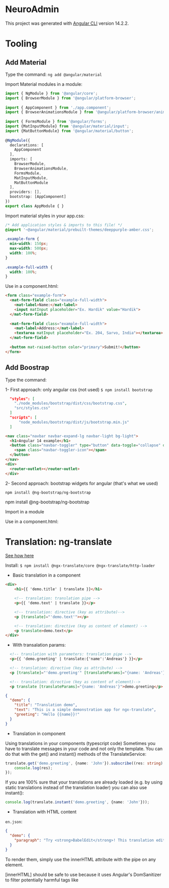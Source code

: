 # NeuroAdmin

This project was generated with [Angular CLI](https://github.com/angular/angular-cli) version 14.2.2.


# Tooling

## Add Material

Type the command:
`ng add @angular/material`

Import Material modules in a module:

```ts
import { NgModule } from '@angular/core';
import { BrowserModule } from '@angular/platform-browser';
  
import { AppComponent } from './app.component';
import { BrowserAnimationsModule } from '@angular/platform-browser/animations';
  
import { FormsModule } from '@angular/forms';
import {MatInputModule} from '@angular/material/input';
import {MatButtonModule} from '@angular/material/button';
  
@NgModule({
  declarations: [
    AppComponent
  ],
  imports: [
    BrowserModule,
    BrowserAnimationsModule,
    FormsModule, 
    MatInputModule, 
    MatButtonModule
  ],
  providers: [],
  bootstrap: [AppComponent]
})
export class AppModule { }
```

Import material styles in your app.css:

```css
/* Add application styles & imports to this file! */
@import '~@angular/material/prebuilt-themes/deeppurple-amber.css';
  
.example-form {
  min-width: 150px;
  max-width: 500px;
  width: 100%;
}
  
.example-full-width {
  width: 100%;
}
```

Use in a component.html:
```html
<form class="example-form">
  <mat-form-field class="example-full-width">
    <mat-label>Name:</mat-label>
    <input matInput placeholder="Ex. Hardik" value="Hardik">
  </mat-form-field>
  
  <mat-form-field class="example-full-width">
    <mat-label>Address:</mat-label>
    <textarea matInput placeholder="Ex. 204, Sarvo, India"></textarea>
  </mat-form-field>
  
  <button mat-raised-button color="primary">Submit!</button>
</form>
```

## Add Boostrap

Type the command:

1- First approach: only angular css (not used)
`$ npm install bootstrap`

```json
  "styles": [
    "./node_modules/bootstrap/dist/css/bootstrap.css",
    "src/styles.css"
  ]
  "scripts": [
      "node_modules/bootstrap/dist/js/bootstrap.min.js"
  ]
```

```html
<nav class="navbar navbar-expand-lg navbar-light bg-light">
  <h1>Angular 14 example</h1>
  <button class="navbar-toggler" type="button" data-toggle="collapse" data-target="#navbarSupportedContent" aria-controls="navbarSupportedContent" aria-expanded="false" aria-label="Toggle navigation">
    <span class="navbar-toggler-icon"></span>
  </button>
</nav>
<div>
  <router-outlet></router-outlet>
</div>
```

2- Second approach: bootstrap widgets for angular (that's what we used)

`npm install @ng-bootstrap/ng-bootstrap`

npm install @ng-bootstrap/ng-bootstrap

Import in a module

Use in a component.html:


# Translation: ng-translate
[See how here](https://www.codeandweb.com/babeledit/tutorials/how-to-translate-your-angular-app-with-ngx-translate)

Install:
`$ npm install @ngx-translate/core @ngx-translate/http-loader`

- Basic translation in a component
```html
<div>
    <h1>{{ 'demo.title' | translate }}</h1>

    <!-- translation: translation pipe -->
    <p>{{ 'demo.text' | translate }}</p>

    <!-- translation: directive (key as attribute)-->
    <p [translate]="'demo.text'"></p>

    <!-- translation: directive (key as content of element) -->
    <p translate>demo.text</p>
</div>
```

- With transalation params:

```html
  <!-- translation with parameters: translation pipe -->
  <p>{{ 'demo.greeting' | translate:{'name':'Andreas'} }}</p>

  <!-- translation: directive (key as attribute) -->
  <p [translate]="'demo.greeting'" [translateParams]="{name: 'Andreas'}"></p>

  <!-- translation: directive (key as content of element)-->
  <p translate [translateParams]="{name: 'Andreas'}">demo.greeting</p>
```

```json
{
  "demo": {
    "title": "Translation demo",
    "text": "This is a simple demonstration app for ngx-translate",
    "greeting": "Hello {{name}}!"
  }
}
```

- Translation in component

Using translations in your components (typescript code)
Sometimes you have to translate messages in your code and not only the template. You can do that with the get() and instant() methods of the TranslateService:

```typescript
translate.get('demo.greeting', {name: 'John'}).subscribe((res: string) => {
    console.log(res);
});
```

If you are 100% sure that your translations are already loaded (e.g. by using static translations instead of the translation loader) you can also use instant():

```typescript
console.log(translate.instant('demo.greeting', {name: 'John'}));
```

- Translation with HTML content

`en.json`:
```json
{
  "demo": {
    "paragraph": "Try <strong>BabelEdit</strong>! This translation editor is made for <strong>ngx-translate</strong>!"
  }
}
```

To render them, simply use the innerHTML attribute with the pipe on any element.

<div [innerHTML]="'demo.paragraph' | translate"></div>

[innerHTML] should be safe to use because it uses Angular's DomSanitizer to filter potentially harmful tags like <script> or <style>.

- Change language in a component

<button (click)="useLanguage('en')">en</button>
<button (click)="useLanguage('de')">de</button>

Add the following method to the app.component.ts

```typescript
useLanguage(language: string): void {
    this.translate.use(language);
}
```

-Getting the browser default language

The TranslateService contains 2 methods to receive the language set in the user's browser:

```typescript
  translate.getBrowserLang() //gives you the language set in the user's browser (en)
  translate.getBrowserCultureLang() //which gives you the complete language code such as en-US or en-GB.
```

## Development server

Run `ng serve` for a dev server. Navigate to `http://localhost:4200/`. The application will automatically reload if you change any of the source files.

## Code scaffolding

Run `ng generate component component-name` to generate a new component. You can also use `ng generate directive|pipe|service|class|guard|interface|enum|module`.

## Build

Run `ng build` to build the project. The build artifacts will be stored in the `dist/` directory.

## Running unit tests

Run `ng test` to execute the unit tests via [Karma](https://karma-runner.github.io).

## Running end-to-end tests

Run `ng e2e` to execute the end-to-end tests via a platform of your choice. To use this command, you need to first add a package that implements end-to-end testing capabilities.

## Further help

To get more help on the Angular CLI use `ng help` or go check out the [Angular CLI Overview and Command Reference](https://angular.io/cli) page.
